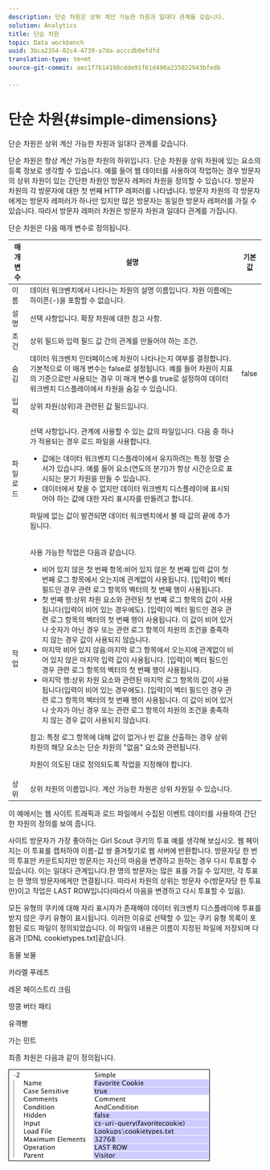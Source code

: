 ```yaml
---
description: 단순 차원은 상위 계산 가능한 차원과 일대다 관계를 갖습니다.
solution: Analytics
title: 단순 차원
topic: Data workbench
uuid: 3bca2354-02c4-4739-a7da-acccdb0efdfd
translation-type: tm+mt
source-git-commit: aec1f7b14198cdde91f61d490a235022943bfedb

---
```



# 단순 차원{#simple-dimensions}

단순 차원은 상위 계산 가능한 차원과 일대다 관계를 갖습니다.

단순 차원은 항상 계산 가능한 차원의 하위입니다. 단순 차원을 상위 차원에 있는 요소의 등록 정보로 생각할 수 있습니다. 예를 들어 웹 데이터를 사용하여 작업하는 경우 방문자의 상위 차원이 있는 간단한 차원인 방문자 레퍼러 차원을 정의할 수 있습니다. 방문자 차원의 각 방문자에 대한 첫 번째 HTTP 레퍼러를 나타냅니다. 방문자 차원의 각 방문자에게는 방문자 레퍼러가 하나만 있지만 많은 방문자는 동일한 방문자 레퍼러를 가질 수 있습니다. 따라서 방문자 레퍼러 차원은 방문자 차원과 일대다 관계를 가집니다.

단순 차원은 다음 매개 변수로 정의됩니다.

<table id="table_E6F729DFA226459DBFC1776CE8CB81F8"> 
 <thead> 
  <tr> 
   <th colname="col1" class="entry"> 매개 변수 </th> 
   <th colname="col2" class="entry"> 설명 </th> 
   <th colname="col3" class="entry"> 기본값 </th> 
  </tr> 
 </thead>
 <tbody> 
  <tr> 
   <td colname="col1">  이름  </td> 
   <td colname="col2"> 데이터 워크벤치에서 나타나는 차원의 설명 이름입니다. 차원 이름에는 하이픈(-)을 포함할 수 없습니다. </td> 
   <td colname="col3"> </td> 
  </tr> 
  <tr> 
   <td colname="col1"> 설명 </td> 
   <td colname="col2"> 선택 사항입니다. 확장 차원에 대한 참고 사항. </td> 
   <td colname="col3"> </td> 
  </tr> 
  <tr> 
   <td colname="col1"> 조건 </td> 
   <td colname="col2"> 상위 필드와 입력 필드 값 간의 관계를 만들어야 하는 조건. </td> 
   <td colname="col3"> </td> 
  </tr> 
  <tr> 
   <td colname="col1"> 숨김 </td> 
   <td colname="col2"> 데이터 워크벤치 인터페이스에 차원이 나타나는지 여부를 결정합니다. 기본적으로 이 매개 변수는 false로 설정됩니다. 예를 들어 차원이 지표의 기준으로만 사용되는 경우 이 매개 변수를 true로 설정하여 데이터 워크벤치 디스플레이에서 차원을 숨길 수 있습니다. </td> 
   <td colname="col3"> false </td> 
  </tr> 
  <tr> 
   <td colname="col1"> 입력 </td> 
   <td colname="col2"> 상위 차원(상위)과 관련된 값 필드입니다. </td> 
   <td colname="col3"> </td> 
  </tr> 
  <tr> 
   <td colname="col1"> 파일 로드 </td> 
   <td colname="col2"> <p>선택 사항입니다. 관계에 사용할 수 있는 값의 파일입니다. 다음 중 하나가 적용되는 경우 로드 파일을 사용합니다. </p> <p> 
     <ul id="ul_056C4A8E46AA479397DC63173C035D5C"> 
      <li id="li_C26EB5A4AB3C4BEB8EB3A217A5A2377E"> 값에는 데이터 워크벤치 디스플레이에서 유지하려는 특정 정렬 순서가 있습니다. 예를 들어 요소(연도의 분기)가 항상 시간순으로 표시되는 분기 차원을 만들 수 있습니다. </li> 
      <li id="li_5D4DF56BC6124D038A7260131B1F3DB3"> 데이터에서 찾을 수 없지만 데이터 워크벤치 디스플레이에 표시되어야 하는 값에 대한 자리 표시자를 만들려고 합니다. </li> 
     </ul> </p> <p> 파일에 없는 값이 발견되면 데이터 워크벤치에서 볼 때 값의 끝에 추가됩니다. </p> </td> 
   <td colname="col3"> </td> 
  </tr> 
  <tr> 
   <td colname="col1"> 작업 </td> 
   <td colname="col2"> <p>사용 가능한 작업은 다음과 같습니다. </p> <p> 
     <ul id="ul_88AE4279413C42609D8B53EC64B5E913"> 
      <li id="li_DD9623D006844BC28B2AAA8E12AA04E1"> 비어 있지 않은 첫 번째 항목:비어 있지 않은 첫 번째 입력 값이 첫 번째 로그 항목에서 오는지에 관계없이 사용됩니다. [입력]이 벡터 필드인 경우 관련 로그 항목의 벡터의 첫 번째 행이 사용됩니다. </li> 
      <li id="li_0FBE7F0B7B9744D994ECEDAA08F0045C"> 첫 번째 행:상위 차원 요소와 관련된 첫 번째 로그 항목의 값이 사용됩니다(입력이 비어 있는 경우에도). [입력]이 벡터 필드인 경우 관련 로그 항목의 벡터의 첫 번째 행이 사용됩니다. 이 값이 비어 있거나 숫자가 아닌 경우 또는 관련 로그 항목이 차원의 조건을 충족하지 않는 경우 값이 사용되지 않습니다. </li> 
      <li id="li_C17190BC699D4A099DC5326C07D1044D"> 마지막 비어 있지 않음:마지막 로그 항목에서 오는지에 관계없이 비어 있지 않은 마지막 입력 값이 사용됩니다. [입력]이 벡터 필드인 경우 관련 로그 항목의 벡터의 첫 번째 행이 사용됩니다. </li> 
      <li id="li_00BAE86F12004C098F6A455908DB7062"> 마지막 행:상위 차원 요소와 관련된 마지막 로그 항목의 값이 사용됩니다(입력이 비어 있는 경우에도). [입력]이 벡터 필드인 경우 관련 로그 항목의 벡터의 첫 번째 행이 사용됩니다. 이 값이 비어 있거나 숫자가 아닌 경우 또는 관련 로그 항목이 차원의 조건을 충족하지 않는 경우 값이 사용되지 않습니다. </li> 
     </ul> </p> <p> <p>참고: 특정 로그 항목에 대해 값이 없거나 빈 값을 산출하는 경우 상위 차원의 해당 요소는 단순 차원의 "없음" 요소와 관련됩니다. </p> </p> <p> 차원이 의도된 대로 정의되도록 작업을 지정해야 합니다. </p> </td> 
   <td colname="col3"> </td> 
  </tr> 
  <tr> 
   <td colname="col1"> 상위 </td> 
   <td colname="col2"> 상위 차원의 이름입니다. 계산 가능한 차원은 상위 차원일 수 있습니다. </td> 
   <td colname="col3"> </td> 
  </tr> 
 </tbody> 
</table>

이 예에서는 웹 사이트 트래픽과 로드 파일에서 수집된 이벤트 데이터를 사용하여 간단한 차원의 정의를 보여 줍니다.

사이트 방문자가 가장 좋아하는 Girl Scout 쿠키의 투표 예를 생각해 보십시오. 웹 페이지는 이 투표를 캡처하여 이름-값 쌍 즐겨찾기로 웹 서버에 반환합니다. 방문자당 한 번의 투표만 카운트되지만 방문자는 자신의 마음을 변경하고 원하는 경우 다시 투표할 수 있습니다. 이는 일대다 관계입니다.한 명의 방문자는 많은 표를 가질 수 있지만, 각 투표는 한 명의 방문자에게만 연결됩니다. 따라서 차원의 상위는 방문자 수(방문자당 한 투표만)이고 작업은 LAST ROW입니다(따라서 마음을 변경하고 다시 투표할 수 있음).

모든 유형의 쿠키에 대해 자리 표시자가 존재해야 데이터 워크벤치 디스플레이에 투표를 받지 않은 쿠키 유형이 표시됩니다. 이러한 이유로 선택할 수 있는 쿠키 유형 목록이 포함된 로드 파일이 정의되었습니다. 이 파일의 내용은 이름이 지정된 파일에 저장되며 다음과 [!DNL cookietypes.txt]같습니다.

동물 보물

카라멜 푸레츠

레몬 페이스트리 크림

땅콩 버터 패티

유격빵

가는 민트

최종 차원은 다음과 같이 정의됩니다.

![](assets/cfg_Transformation_Dim_Simple.png)

